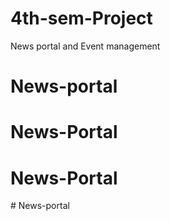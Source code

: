 # 4th-sem-Project
News portal and Event management
# News-portal
# News-Portal
# News-Portal
#   N e w s - p o r t a l  
 